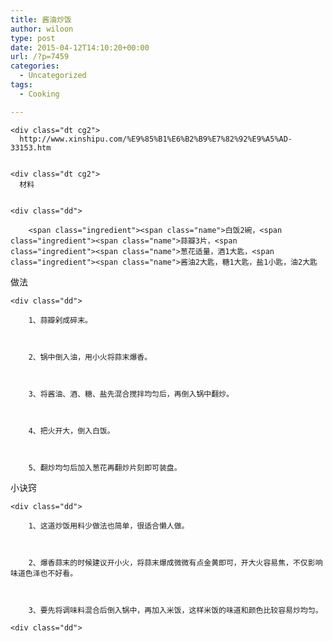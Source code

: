 ```yaml
---
title: 酱油炒饭
author: wiloon
type: post
date: 2015-04-12T14:10:20+00:00
url: /?p=7459
categories:
  - Uncategorized
tags:
  - Cooking

---
```

<div class="bpannel mt20 p15 re-steps">
  <div class="dl clearfix 
	                  	">
     
    
    <div class="dt cg2">
      http://www.xinshipu.com/%E9%85%B1%E6%B2%B9%E7%82%92%E9%A5%AD-33153.htm
    
    
    <div class="dt cg2">
      材料
    
    
    <div class="dd">
      
        <span class="ingredient"><span class="name">白饭2碗，<span class="ingredient"><span class="name">蒜瓣3片，<span class="ingredient"><span class="name">葱花适量，酒1大匙，<span class="ingredient"><span class="name">酱油2大匙，糖1大匙，盐1小匙，油2大匙
      
  
  
  <div class="dl clearfix mt20">
    <div class="dt cg2">
      做法
    
    
    <div class="dd">
      
        1、蒜瓣剁成碎末。
      
      
      
        2、锅中倒入油，用小火将蒜末爆香。
      
      
      
        3、将酱油、酒、糖、盐先混合搅拌均匀后，再倒入锅中翻炒。
      
      
      
        4、把火开大，倒入白饭。
      
      
      
        5、翻炒均匀后加入葱花再翻炒片刻即可装盘。
      
  
  
  <div class="dl clearfix mt20">
    <div class="dt cg2">
      小诀窍
    
    
    <div class="dd">
      
        1、这道炒饭用料少做法也简单，很适合懒人做。
      
      
      
        2、爆香蒜末的时候建议开小火，将蒜末爆成微微有点金黄即可，开大火容易焦，不仅影响味道色泽也不好看。
      
      
      
        3、要先将调味料混合后倒入锅中，再加入米饭，这样米饭的味道和颜色比较容易炒均匀。
      
  
  
  <div class="dl clearfix mt20">
    <div class="dt cg2">
    
    
    <div class="dd">
  

<div id="leisiDiv" class="bpannel mt20 p15">
